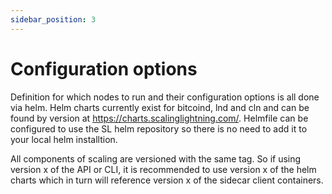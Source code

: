 ```yaml
---
sidebar_position: 3
---
```


# Configuration options

Definition for which nodes to run and their configuration options is all done via helm. Helm charts currently exist for bitcoind, lnd and cln and can be found by version at https://charts.scalinglightning.com/. Helmfile can be configured to use the SL helm repository so there is no need to add it to your local helm installtion.

All components of scaling are versioned with the same tag. So if using version x of the API or CLI, it is recommended to use version x of the helm charts which in turn will reference version x of the sidecar client containers.

